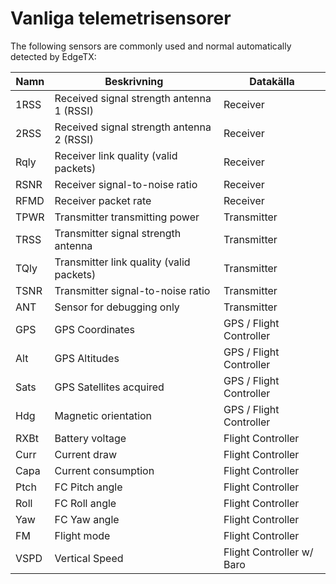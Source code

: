 # Vanliga telemetrisensorer

The following sensors are commonly used and normal automatically detected by EdgeTX:

| Namn | Beskrivning                               | Datakälla                 |
| ---- | ----------------------------------------- | ------------------------- |
| 1RSS | Received signal strength antenna 1 (RSSI) | Receiver                  |
| 2RSS | Received signal strength antenna 2 (RSSI) | Receiver                  |
| Rqly | Receiver link quality (valid packets)     | Receiver                  |
| RSNR | Receiver signal-to-noise ratio            | Receiver                  |
| RFMD | Receiver packet rate                      | Receiver                  |
| TPWR | Transmitter transmitting power            | Transmitter               |
| TRSS | Transmitter signal strength antenna       | Transmitter               |
| TQly | Transmitter link quality (valid packets)  | Transmitter               |
| TSNR | Transmitter signal-to-noise ratio         | Transmitter               |
| ANT  | Sensor for debugging only                 | Transmitter               |
| GPS  | GPS Coordinates                           | GPS / Flight Controller   |
| Alt  | GPS Altitudes                             | GPS / Flight Controller   |
| Sats | GPS Satellites acquired                   | GPS / Flight Controller   |
| Hdg  | Magnetic orientation                      | GPS / Flight Controller   |
| RXBt | Battery voltage                           | Flight Controller         |
| Curr | Current draw                              | Flight Controller         |
| Capa | Current consumption                       | Flight Controller         |
| Ptch | FC Pitch angle                            | Flight Controller         |
| Roll | FC Roll angle                             | Flight Controller         |
| Yaw  | FC Yaw angle                              | Flight Controller         |
| FM   | Flight mode                               | Flight Controller         |
| VSPD | Vertical Speed                            | Flight Controller w/ Baro |
